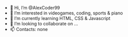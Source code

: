 - 👋 Hi, I’m @AlexCoder99
- 👀 I’m interested in videogames, coding, sports & piano
- 🌱 I’m currently learning HTML, CSS & Javascript
- 💞️ I’m looking to collaborate on ...
- 📫 Contacts: none

<!---
AlexCoder99/AlexCoder99 is a ✨ special ✨ repository because its `README.md` (this file) appears on your GitHub profile.
You can click the Preview link to take a look at your changes.
--->
